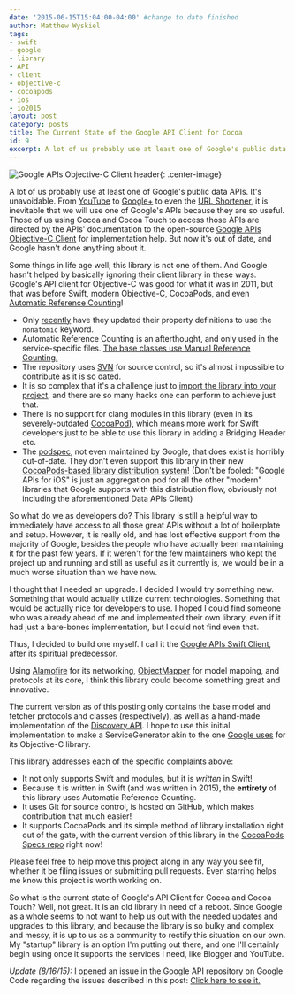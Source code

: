 ```yaml
---
date: '2015-06-15T15:04:00-04:00' #change to date finished
author: Matthew Wyskiel
tags:
- swift
- google
- library
- API
- client
- objective-c
- cocoapods
- ios
- io2015
layout: post
category: posts
title: The Current State of the Google API Client for Cocoa
id: 9
excerpt: A lot of us probably use at least one of Google's public data APIs. It's unavoidable. From YouTube to Google+ to even the URL Shortener, it is inevitable that we will use one of Google's APIs because they are so useful. Those of us using Cocoa and Cocoa Touch to access those APIs are directed by the APIs' documentation to the open-source Google APIs Objective-C Client for implementation help. But now it's out of date, and Google hasn't done anything about it.
---
```

![Google APIs Objective-C Client header](/assets/img/google-api-objectivec-client.png){: .center-image}
<br/>

A lot of us probably use at least one of Google's public data APIs. It's unavoidable. From [YouTube](https://developers.google.com/youtube/) to [Google+](https://developers.google.com/+/) to even the [URL Shortener](https://developers.google.com/url-shortener/), it is inevitable that we will use one of Google's APIs because they are so useful. Those of us using Cocoa and Cocoa Touch to access those APIs are directed by the APIs' documentation to the open-source [Google APIs Objective-C Client](https://code.google.com/p/google-api-objectivec-client/) for implementation help. But now it's out of date, and Google hasn't done anything about it.

Some things in life age well; this library is not one of them. And Google hasn't helped by basically ignoring their client library in these ways. Google's API client for Objective-C was good for what it was in 2011, but that was before Swift, modern Objective-C, CocoaPods, and even [Automatic Reference Counting](https://code.google.com/p/google-api-objectivec-client/source/browse/trunk/Source/Objects/GTLObject.m)!

- Only [recently](https://code.google.com/p/google-api-objectivec-client/source/detail?r=444) have they updated their property definitions to use the `nonatomic` keyword.
- Automatic Reference Counting is an afterthought, and only used in the service-specific files. [The base classes use Manual Reference Counting.](https://code.google.com/p/google-api-objectivec-client/source/browse/trunk/Source/Objects/GTLObject.m)
- The repository uses [SVN](https://code.google.com/p/google-api-objectivec-client/source/checkout) for source control, so it's almost impossible to contribute as it is so dated.
- It is so complex that it's a challenge just to [import the library into your project](https://www.youtube.com/watch?v=5zGSqiyCXa0), and there are so many hacks one can perform to achieve just that.
- There is no support for clang modules in this library (even in its severely-outdated [CocoaPod](https://github.com/CocoaPods/Specs/blob/master/Specs/Google-API-Client/1.0.422/Google-API-Client.podspec.json)), which means more work for Swift developers just to be able to use this library in adding a Bridging Header etc.
- The [podspec](https://github.com/CocoaPods/Specs/blob/master/Specs/Google-API-Client/1.0.422/Google-API-Client.podspec.json), not even maintained by Google, that does exist is horribly out-of-date.
They don't even support this library in their new [CocoaPods-based library distribution system](https://developers.google.com/ios/cocoapods#cocoapods_published_by_google)! (Don't be fooled: "Google APIs for iOS" is just an aggregation pod for all the other "modern" libraries that Google supports with this distribution flow, obviously not including the aforementioned Data APIs Client)

So what do we as developers do? This library is still a helpful way to immediately have access to all those great APIs without a lot of boilerplate and setup. However, it is really old, and has lost effective support from the majority of Google, besides the people who have actually been maintaining it for the past few years. If it weren't for the few maintainers who kept the project up and running and still as useful as it currently is, we would be in a much worse situation than we have now.

I thought that I needed an upgrade. I decided I would try something new. Something that would actually utilize current technologies. Something that would be actually nice for developers to use. I hoped I could find someone who was already ahead of me and implemented their own library, even if it had just a bare-bones implementation, but I could not find even that.

Thus, I decided to build one myself. I call it the [Google APIs Swift Client](https://github.com/mattwyskiel/GoogleAPISwiftClient), after its spiritual predecessor.

Using [Alamofire](https://github.com/Alamofire/Alamofire) for its networking, [ObjectMapper](https://github.com/Hearst-DD/ObjectMapper) for model mapping, and protocols at its core, I think this library could become something great and innovative.

The current version as of this posting only contains the base model and fetcher protocols and classes (respectively), as well as a hand-made implementation of the [Discovery API](https://developers.google.com/discovery/). I hope to use this initial implementation to make a ServiceGenerator akin to the one [Google uses](https://code.google.com/p/google-api-objectivec-client/wiki/ServiceGenerator) for its Objective-C library.

This library addresses each of the specific complaints above:

- It not only supports Swift and modules, but it is *written* in Swift!
- Because it is written in Swift (and was written in 2015), the **entirety** of this library uses Automatic Reference Counting.
- It uses Git for source control, is hosted on GitHub, which makes contribution that much easier!
- It supports CocoaPods and its simple method of library installation right out of the gate, with the current version of this library in the [CocoaPods Specs repo](https://github.com/CocoaPods/Specs/tree/master/Specs/GoogleAPISwiftClient) right now!

Please feel free to help move this project along in any way you see fit, whether it be filing issues or submitting pull requests. Even starring helps me know this project is worth working on.

So what is the current state of Google's API Client for Cocoa and Cocoa Touch? Well, not great. It is an old library in need of a reboot. Since Google as a whole seems to not want to help us out with the needed updates and upgrades to this library, and because the library is so bulky and complex and messy, it is up to us as a community to rectify this situation on our own. My "startup" library is an option I'm putting out there, and one I'll certainly begin using once it supports the services I need, like Blogger and YouTube.

_Update (8/16/15):_ I opened an issue in the Google API repository on Google Code regarding the issues described in this post: [Click here to see it.](https://code.google.com/p/google-api-objectivec-client/issues/detail?id=90)
